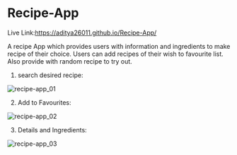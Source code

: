# Recipe-App

Live Link:https://aditya26011.github.io/Recipe-App/

A recipe App which provides users with information and ingredients to make recipe of their choice.
Users can add recipes of their wish to favourite list.
Also provide with random recipe to try out.


1. search desired recipe:

![recipe-app_01](https://user-images.githubusercontent.com/75205751/183454986-4fa66134-efe8-43c6-9800-9d5fd279f196.png)


2. Add to Favourites:

![recipe-app_02](https://user-images.githubusercontent.com/75205751/183455586-650f56aa-6ac1-4964-b766-e73742a7b567.png)

3. Details and Ingredients:

![recipe-app_03](https://user-images.githubusercontent.com/75205751/183455952-11d9aacc-fd62-446c-bbc3-176b86d721c7.png)



